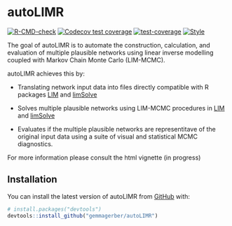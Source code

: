 
<!-- README.md is generated from README.Rmd. Please edit that file -->

# autoLIMR

<!-- badges: start -->

[![R-CMD-check](https://github.com/gemmagerber/autoLIMR/actions/workflows/R-CMD-check.yaml/badge.svg)](https://github.com/gemmagerber/autoLIMR/actions/workflows/R-CMD-check.yaml)
[![Codecov test
coverage](https://codecov.io/gh/gemmagerber/autoLIMR/branch/main/graph/badge.svg)](https://app.codecov.io/gh/gemmagerber/autoLIMR?branch=main)
[![test-coverage](https://github.com/gemmagerber/autoLIMR/actions/workflows/test-coverage.yaml/badge.svg)](https://github.com/gemmagerber/autoLIMR/actions/workflows/test-coverage.yaml)
[![Style](https://github.com/gemmagerber/autoLIMR/actions/workflows/style.yaml/badge.svg)](https://github.com/gemmagerber/autoLIMR/actions/workflows/style.yaml)
<!-- badges: end -->

The goal of autoLIMR is to automate the construction, calculation, and
evaluation of multiple plausible networks using linear inverse modelling
coupled with Markov Chain Monte Carlo (LIM-MCMC).

autoLIMR achieves this by:

- Translating network input data into files directly compatible with R
  packages [LIM](https://cran.r-project.org/web/packages/LIM/index.html)
  and
  [limSolve](https://cran.r-project.org/web/packages/limSolve/index.html)

- Solves multiple plausible networks using LIM-MCMC procedures in
  [LIM](https://cran.r-project.org/web/packages/LIM/index.html) and
  [limSolve](https://cran.r-project.org/web/packages/limSolve/index.html)

- Evaluates if the multiple plausible networks are representitave of the
  original input data using a suite of visual and statistical MCMC
  diagnostics.

For more information please consult the html vignette (in progress)

## Installation

You can install the latest version of autoLIMR from
[GitHub](https://github.com/) with:

``` r
# install.packages("devtools")
devtools::install_github("gemmagerber/autoLIMR")
```
